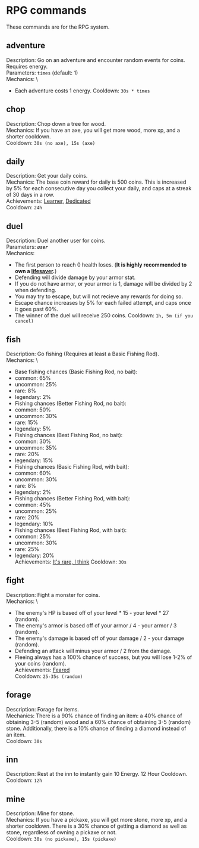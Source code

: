 # RPG commands
These commands are for the RPG system.

## adventure
Description: Go on an adventure and encounter random events for coins. Requires energy. \
Parameters: `times` (default: 1) \
Mechanics: \
- Each adventure costs 1 energy.
Cooldown: `30s * times`

## chop
Description: Chop down a tree for wood. \
Mechanics: If you have an axe, you will get more wood, more xp, and a shorter cooldown. \
Cooldown: `30s (no axe), 15s (axe)`

## daily
Description: Get your daily coins. \
Mechanics: The base coin reward for daily is 500 coins. This is increased by 5% for each consecutive day you collect your daily, and caps at a streak of 30 days in a row. \
Achievements: [Learner](/collectibles/achievements?id=it-begins), [Dedicated](/collectibles/achievements?id=dedicated) \
Cooldown: `24h`

## duel
Description: Duel another user for coins. \
Parameters: ***`user`*** \
Mechanics:
- The first person to reach 0 health loses. (**It is highly recommended to own a [lifesaver](/docs/items/).**)
- Defending will divide damage by your armor stat.
- If you do not have armor, or your armor is 1, damage will be divided by 2 when defending.
- You may try to escape, but will not recieve any rewards for doing so.
- Escape chance increases by 5% for each failed attempt, and caps once it goes past 60%.
- The winner of the duel will receive 250 coins.
Cooldown: `1h, 5m (if you cancel)`

## fish
Description: Go fishing (Requires at least a Basic Fishing Rod). \
Mechanics: \
- Base fishing chances (Basic Fishing Rod, no bait):
 - common: 65%
 - uncommon: 25%
 - rare: 8%
 - legendary: 2%
- Fishing chances (Better Fishing Rod, no bait):
 - common: 50%
 - uncommon: 30%
 - rare: 15%
 - legendary: 5%
- Fishing chances (Best Fishing Rod, no bait):
 - common: 30%
 - uncommon: 35%
 - rare: 20%
 - legendary: 15%
- Fishing chances (Basic Fishing Rod, with bait):
 - common: 60%
 - uncommon: 30%
 - rare: 8%
 - legendary: 2%
- Fishing chances (Better Fishing Rod, with bait):
 - common: 45%
 - uncommon: 25%
 - rare: 20%
 - legendary: 10%
- Fishing chances (Best Fishing Rod, with bait):
 - common: 25%
 - uncommon: 30%
 - rare: 25%
 - legendary: 20% \
Achievements: [It's rare, I think](/collectibles/achievements?id=it39s-rare-i-think)
Cooldown: `30s`

## fight
Description: Fight a monster for coins. \
Mechanics: \
- The enemy's HP is based off of your level * 15 - your level * 27 (random).
- The enemy's armor is based off of your armor / 4 - your armor / 3 (random).
- The enemy's damage is based off of your damage / 2 - your damage (random).
- Defending an attack will minus your armor / 2 from the damage.
- Fleeing always has a 100% chance of success, but you will lose 1-2% of your coins (random). \
Achievements: [Feared](/collectibles/achievements?id=feared) \
Cooldown: `25-35s (random)`

## forage
Description: Forage for items. \
Mechanics: There is a 90% chance of finding an item: a 40% chance of obtaining 3-5 (random) wood and a 60% chance of obtaining 3-5 (random) stone. Additionally, there is a 10% chance of finding a diamond instead of an item. \
Cooldown: `30s`

## inn
Description: Rest at the inn to instantly gain 10 Energy. 12 Hour Cooldown.
Cooldown: `12h`

## mine
Description: Mine for stone. \
Mechanics: If you have a pickaxe, you will get more stone, more xp, and a shorter cooldown. There is a 30% chance of getting a diamond as well as stone, regardless of owning a pickaxe or not.\
Cooldown: `30s (no pickaxe), 15s (pickaxe)`